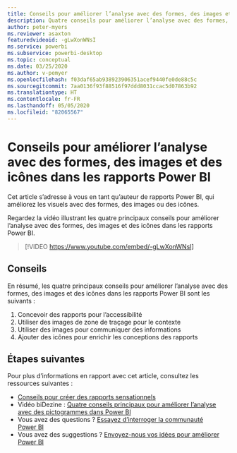 ```yaml
---
title: Conseils pour améliorer l’analyse avec des formes, des images et des icônes dans les rapports Power BI
description: Quatre conseils pour améliorer l’analyse avec des formes, des images et des icônes dans les visuels de rapports Power BI, dans Power BI Desktop ou dans le service Power BI.
author: peter-myers
ms.reviewer: asaxton
featuredvideoid: -gLwXonWNsI
ms.service: powerbi
ms.subservice: powerbi-desktop
ms.topic: conceptual
ms.date: 03/25/2020
ms.author: v-pemyer
ms.openlocfilehash: f03daf65ab938923906351acef9440fe0de88c5c
ms.sourcegitcommit: 7aa0136f93f88516f97ddd8031ccac5d07863b92
ms.translationtype: HT
ms.contentlocale: fr-FR
ms.lasthandoff: 05/05/2020
ms.locfileid: "82065567"
---
```

# <a name="tips-to-improve-analysis-with-shapes-images-and-icons-in-power-bi-reports"></a>Conseils pour améliorer l’analyse avec des formes, des images et des icônes dans les rapports Power BI

Cet article s’adresse à vous en tant qu’auteur de rapports Power BI, qui améliorez les visuels avec des formes, des images ou des icônes.

Regardez la vidéo illustrant les quatre principaux conseils pour améliorer l’analyse avec des formes, des images et des icônes dans les rapports Power BI.

> [!VIDEO https://www.youtube.com/embed/-gLwXonWNsI]

## <a name="tips"></a>Conseils

En résumé, les quatre principaux conseils pour améliorer l’analyse avec des formes, des images et des icônes dans les rapports Power BI sont les suivants :

1. Concevoir des rapports pour l’accessibilité
1. Utiliser des images de zone de traçage pour le contexte
1. Utiliser des images pour communiquer des informations
1. Ajouter des icônes pour enrichir les conceptions des rapports

## <a name="next-steps"></a>Étapes suivantes

Pour plus d’informations en rapport avec cet article, consultez les ressources suivantes :

- [Conseils pour créer des rapports sensationnels](../desktop-tips-and-tricks-for-creating-reports.md)
- Vidéo biDezine : [Quatre conseils principaux pour améliorer l’analyse avec des pictogrammes dans Power BI](https://www.youtube.com/watch?v=-gLwXonWNsI)
- Vous avez des questions ? [Essayez d’interroger la communauté Power BI](https://community.powerbi.com/)
- Vous avez des suggestions ? [Envoyez-nous vos idées pour améliorer Power BI](https://ideas.powerbi.com/)

